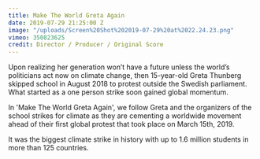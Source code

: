 ```yaml
---
title: Make The World Greta Again
date: 2019-07-29 21:25:00 Z
image: "/uploads/Screen%20Shot%202019-07-29%20at%2022.24.23.png"
vimeo: 350823625
credit: Director / Producer / Original Score
---
```


Upon realizing her generation won’t have a future unless the world’s politicians act now on climate change, then 15-year-old Greta Thunberg skipped school in August 2018 to protest outside the Swedish parliament. What started as a one person strike soon gained global momentum. 

In 'Make The World Greta Again', we follow Greta and the organizers of the school strikes for climate as they are cementing a worldwide movement ahead of their first global protest that took place on March 15th, 2019.  

It was the biggest climate strike in history with up to 1.6 million students in more than 125 countries.